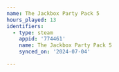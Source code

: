 ```yaml
---
name: The Jackbox Party Pack 5
hours_played: 13
identifiers:
  - type: steam
    appid: '774461'
    name: The Jackbox Party Pack 5
    synced_on: '2024-07-04'

---
```

